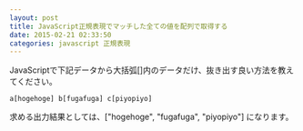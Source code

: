 ```yaml
---
layout: post
title: JavaScript正規表現でマッチした全ての値を配列で取得する
date: 2015-02-21 02:33:50
categories: javascript 正規表現
---
```

<!-- {% raw %} -->
<p>JavaScriptで下記データから大括弧[]内のデータだけ、抜き出す良い方法を教えてください。</p>

<pre><code>a[hogehoge] b[fugafuga] c[piyopiyo]
</code></pre>

<p>求める出力結果としては、["hogehoge", "fugafuga", "piyopiyo"] になります。</p>
<!-- {% endraw %} -->
